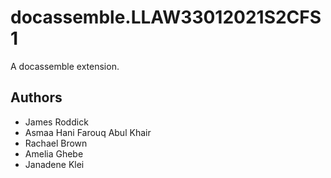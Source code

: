 # docassemble.LLAW33012021S2CFS1

A docassemble extension.

## Authors

* James Roddick
* Asmaa Hani Farouq Abul Khair
* Rachael Brown
* Amelia Ghebe
* Janadene Klei